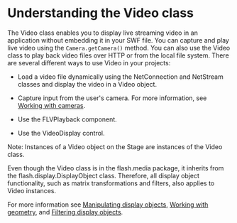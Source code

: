 # Understanding the Video class

The Video class enables you to display live streaming video in an application
without embedding it in your SWF file. You can capture and play live video using
the `Camera.getCamera()` method. You can also use the Video class to play back
video files over HTTP or from the local file system. There are several different
ways to use Video in your projects:

- Load a video file dynamically using the NetConnection and NetStream classes
  and display the video in a Video object.

- Capture input from the user's camera. For more information, see
  [Working with cameras](../working-with-cameras.md).

- Use the FLVPlayback component.

- Use the VideoDisplay control.

Note: Instances of a Video object on the Stage are instances of the Video class.

Even though the Video class is in the flash.media package, it inherits from the
flash.display.DisplayObject class. Therefore, all display object functionality,
such as matrix transformations and filters, also applies to Video instances.

For more information see
[Manipulating display objects](../../display/display-programming/manipulating-display-objects.md),
[Working with geometry](../../display/working-with-geometry/index.md), and
[Filtering display objects](../../display/filtering-display-objects/index.md).
